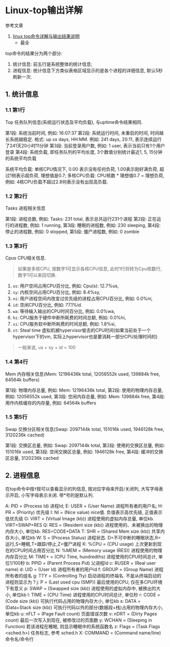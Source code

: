 # Linux-top输出详解

参考文章

1. [linux top命令详解与输出结果说明](https://www.jb51.net/article/135852.htm)
    - 最全

top命令的结果分为两个部分: 

1. 统计信息: 前五行是系统整体的统计信息; 
2. 进程信息: 统计信息下方类似表格区域显示的是各个进程的详细信息, 默认5秒刷新一次. 

## 1. 统计信息

### 1.1 第1行

Top 任务队列信息(系统运行状态及平均负载), 与uptime命令结果相同. 

第1段: 系统当前时间, 例如: 16:07:37
第2段: 系统运行时间, 未重启的时间, 时间越长系统越稳定. 格式: up xx days, HH:MM. 例如: 241 days, 20:11, 表示连续运行了241天20小时11分钟
第3段: 当前登录用户数, 例如: 1 user, 表示当前只有1个用户登录
第4段: 系统负载, 即任务队列的平均长度, 3个数值分别统计最近1, 5, 15分钟的系统平均负载

系统平均负载: 单核CPU情况下, 0.00 表示没有任何负荷, 1.00表示刚好满负荷, 超过1侧表示超负荷, 理想值是0.7; 
多核CPU负载: CPU核数 * 理想值0.7 = 理想负荷, 例如: 4核CPU负载不超过2.8何表示没有出现高负载. 

### 1.2 第2行

Tasks 进程相关信息

第1段: 进程总数, 例如: Tasks: 231 total, 表示总共运行231个进程
第2段: 正在运行的进程数, 例如: 1 running,
第3段: 睡眠的进程数, 例如: 230 sleeping,
第4段: 停止的进程数, 例如: 0 stopped,
第5段: 僵尸进程数, 例如: 0 zombie

### 1.3 第3行

Cpus CPU相关信息.

> 如果是多核CPU, 按数字1可显示各核CPU信息, 此时1行将转为Cpu核数行, 数字1可以来回切换. 

1. `us`: 用户空间占用CPU百分比, 例如: Cpu(s): 12.7%us,
2. `sy`: 内核空间占用CPU百分比, 例如: 8.4%sy,
3. `ni`: 用户进程空间内改变过优先级的进程占用CPU百分比, 例如: 0.0%ni,
4. `id`: 空闲CPU百分比, 例如: 77.1%id.
5. `wa`: 等待输入输出的CPU时间百分比, 例如: 0.0%wa,
6. `hi`: CPU服务于硬件中断所耗费的时间总额, 例如: 0.0%hi,
7. `si`: CPU服务软中断所耗费的时间总额, 例如: 1.8%si,
8. `st`: Steal time 虚拟机被hypervisor偷去的CPU时间(如果当前处于一个hypervisor下的vm, 实际上hypervisor也是要消耗一部分CPU处理时间的)

> 一般来说, us + sy + id = 100

### 1.4 第4行

Mem 内存相关信息(Mem: 12196436k total, 12056552k used, 139884k free, 64564k buffers)

第1段: 物理内存总量, 例如: Mem: 12196436k total,
第2段: 使用的物理内存总量, 例如: 12056552k used,
第3段: 空闲内存总量, 例如: Mem: 139884k free,
第4段: 用作内核缓存的内存量, 例如: 64564k buffers

### 1.5 第5行

Swap 交换分区相关信息(Swap: 2097144k total, 151016k used, 1946128k free, 3120236k cached)

第1段: 交换区总量, 例如: Swap: 2097144k total,
第2段: 使用的交换区总量, 例如: 151016k used,
第3段: 空闲交换区总量, 例如: 1946128k free,
第4段: 缓冲的交换区总量, 3120236k cached

## 2. 进程信息

在top命令中按`f`按可以查看显示的列信息, 按对应字母来开启/关闭列, 大写字母表示开启, 小写字母表示关闭. 带*号的是默认列. 

A: PID = (Process Id) 进程Id; 
E: USER = (User Name) 进程所有者的用户名; 
H: PR = (Priority) 优先级
I: NI = (Nice value) nice值. 负值表示高优先级, 正值表示低优先级
O: VIRT = (Virtual Image (kb)) 进程使用的虚拟内存总量, 单位kb. VIRT=SWAP+RES
Q: RES = (Resident size (kb)) 进程使用的、未被换出的物理内存大小, 单位kb. RES=CODE+DATA
T: SHR = (Shared Mem size (kb)) 共享内存大小, 单位kb
W: S = (Process Status) 进程状态. D=不可中断的睡眠状态,R=运行,S=睡眠,T=跟踪/停止,Z=僵尸进程
K: %CPU = (CPU usage) 上次更新到现在的CPU时间占用百分比
N: %MEM = (Memory usage (RES)) 进程使用的物理内存百分比
M: TIME+ = (CPU Time, hundredths) 进程使用的CPU时间总计, 单位1/100秒
b: PPID = (Parent Process Pid) 父进程Id
c: RUSER = (Real user name)
d: UID = (User Id) 进程所有者的用户id
f: GROUP = (Group Name) 进程所有者的组名
g: TTY = (Controlling Tty) 启动进程的终端名. 不是从终端启动的进程则显示为 ?
j: P = (Last used cpu (SMP)) 最后使用的CPU, 仅在多CPU环境下有意义
p: SWAP = (Swapped size (kb)) 进程使用的虚拟内存中, 被换出的大小, 单位kb
l: TIME = (CPU Time) 进程使用的CPU时间总计, 单位秒
r: CODE = (Code size (kb)) 可执行代码占用的物理内存大小, 单位kb
s: DATA = (Data+Stack size (kb)) 可执行代码以外的部分(数据段+栈)占用的物理内存大小, 单位kb
u: nFLT = (Page Fault count) 页面错误次数
v: nDRT = (Dirty Pages count) 最后一次写入到现在, 被修改过的页面数
y: WCHAN = (Sleeping in Function) 若该进程在睡眠, 则显示睡眠中的系统函数名
z: Flags = (Task Flags <sched.h>) 任务标志, 参考 sched.h
X: COMMAND = (Command name/line) 命令名/命令行
